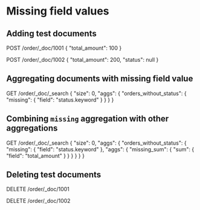 # Missing field values

## Adding test documents


POST /order/_doc/1001
{
  "total_amount": 100
}



POST /order/_doc/1002
{
  "total_amount": 200,
  "status": null
}


## Aggregating documents with missing field value


GET /order/_doc/_search
{
  "size": 0,
  "aggs": {
    "orders_without_status": {
      "missing": {
        "field": "status.keyword"
      }
    }
  }
}


## Combining `missing` aggregation with other aggregations


GET /order/_doc/_search
{
  "size": 0,
  "aggs": {
    "orders_without_status": {
      "missing": {
        "field": "status.keyword"
      },
      "aggs": {
        "missing_sum": {
          "sum": {
            "field": "total_amount"
          }
        }
      }
    }
  }
}


## Deleting test documents


DELETE /order/_doc/1001



DELETE /order/_doc/1002
